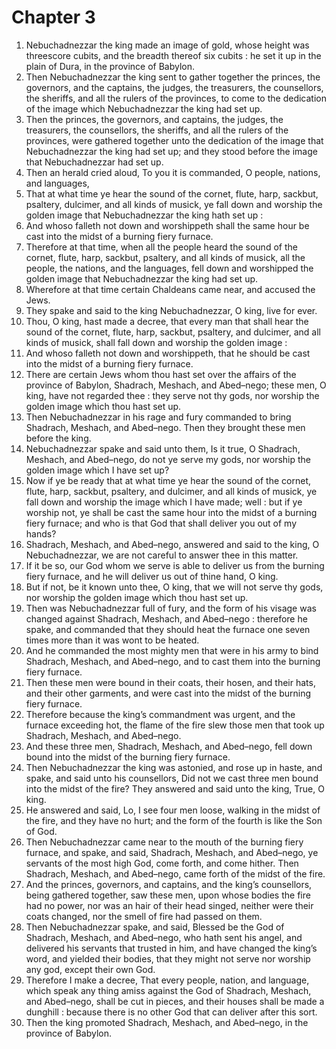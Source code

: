 # Chapter 3

1. Nebuchadnezzar the king made an image of gold, whose height was threescore cubits, and the breadth thereof six cubits : he set it up in the plain of Dura, in the province of Babylon.
2. Then Nebuchadnezzar the king sent to gather together the princes, the governors, and the captains, the judges, the treasurers, the counsellors, the sheriffs, and all the rulers of the provinces, to come to the dedication of the image which Nebuchadnezzar the king had set up.
3. Then the princes, the governors, and captains, the judges, the treasurers, the counsellors, the sheriffs, and all the rulers of the provinces, were gathered together unto the dedication of the image that Nebuchadnezzar the king had set up; and they stood before the image that Nebuchadnezzar had set up.
4. Then an herald cried aloud, To you it is commanded, O people, nations, and languages,
5. That at what time ye hear the sound of the cornet, flute, harp, sackbut, psaltery, dulcimer, and all kinds of musick, ye fall down and worship the golden image that Nebuchadnezzar the king hath set up :
6. And whoso falleth not down and worshippeth shall the same hour be cast into the midst of a burning fiery furnace.
7. Therefore at that time, when all the people heard the sound of the cornet, flute, harp, sackbut, psaltery, and all kinds of musick, all the people, the nations, and the languages, fell down and worshipped the golden image that Nebuchadnezzar the king had set up.
8. Wherefore at that time certain Chaldeans came near, and accused the Jews.
9. They spake and said to the king Nebuchadnezzar, O king, live for ever.
10. Thou, O king, hast made a decree, that every man that shall hear the sound of the cornet, flute, harp, sackbut, psaltery, and dulcimer, and all kinds of musick, shall fall down and worship the golden image :
11. And whoso falleth not down and worshippeth, that he should be cast into the midst of a burning fiery furnace.
12. There are certain Jews whom thou hast set over the affairs of the province of Babylon, Shadrach, Meshach, and Abed–nego; these men, O king, have not regarded thee : they serve not thy gods, nor worship the golden image which thou hast set up.
13. Then Nebuchadnezzar in his rage and fury commanded to bring Shadrach, Meshach, and Abed–nego. Then they brought these men before the king.
14. Nebuchadnezzar spake and said unto them, Is it true, O Shadrach, Meshach, and Abed–nego, do not ye serve my gods, nor worship the golden image which I have set up?
15. Now if ye be ready that at what time ye hear the sound of the cornet, flute, harp, sackbut, psaltery, and dulcimer, and all kinds of musick, ye fall down and worship the image which I have made; well : but if ye worship not, ye shall be cast the same hour into the midst of a burning fiery furnace; and who is that God that shall deliver you out of my hands?
16. Shadrach, Meshach, and Abed–nego, answered and said to the king, O Nebuchadnezzar, we are not careful to answer thee in this matter.
17. If it be so, our God whom we serve is able to deliver us from the burning fiery furnace, and he will deliver us out of thine hand, O king.
18. But if not, be it known unto thee, O king, that we will not serve thy gods, nor worship the golden image which thou hast set up.
19. Then was Nebuchadnezzar full of fury, and the form of his visage was changed against Shadrach, Meshach, and Abed–nego : therefore he spake, and commanded that they should heat the furnace one seven times more than it was wont to be heated.
20. And he commanded the most mighty men that were in his army to bind Shadrach, Meshach, and Abed–nego, and to cast them into the burning fiery furnace.
21. Then these men were bound in their coats, their hosen, and their hats, and their other garments, and were cast into the midst of the burning fiery furnace.
22. Therefore because the king’s commandment was urgent, and the furnace exceeding hot, the flame of the fire slew those men that took up Shadrach, Meshach, and Abed–nego.
23. And these three men, Shadrach, Meshach, and Abed–nego, fell down bound into the midst of the burning fiery furnace.
24. Then Nebuchadnezzar the king was astonied, and rose up in haste, and spake, and said unto his counsellors, Did not we cast three men bound into the midst of the fire? They answered and said unto the king, True, O king.
25. He answered and said, Lo, I see four men loose, walking in the midst of the fire, and they have no hurt; and the form of the fourth is like the Son of God.
26. Then Nebuchadnezzar came near to the mouth of the burning fiery furnace, and spake, and said, Shadrach, Meshach, and Abed–nego, ye servants of the most high God, come forth, and come hither. Then Shadrach, Meshach, and Abed–nego, came forth of the midst of the fire.
27. And the princes, governors, and captains, and the king’s counsellors, being gathered together, saw these men, upon whose bodies the fire had no power, nor was an hair of their head singed, neither were their coats changed, nor the smell of fire had passed on them.
28. Then Nebuchadnezzar spake, and said, Blessed be the God of Shadrach, Meshach, and Abed–nego, who hath sent his angel, and delivered his servants that trusted in him, and have changed the king’s word, and yielded their bodies, that they might not serve nor worship any god, except their own God.
29. Therefore I make a decree, That every people, nation, and language, which speak any thing amiss against the God of Shadrach, Meshach, and Abed–nego, shall be cut in pieces, and their houses shall be made a dunghill : because there is no other God that can deliver after this sort.
30. Then the king promoted Shadrach, Meshach, and Abed–nego, in the province of Babylon.

